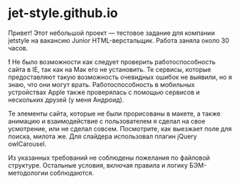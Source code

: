 # jet-style.github.io

Привет!
Этот небольшой проект — тестовое задание для компании jetstyle на вакансию Junior HTML-верстальщик.
Работа заняла около 30 часов.

<b>!</b> Не было возможности как следует проверить работоспособность сайта в IE, так как на Мак его не установить. Те сервисы, которые предоставляют такую возможность очевидных ошибок не выявили, но я знаю, что они могут врать. Работоспособность в мобильных устройствах Apple также проверялась с помощью сервисов и нескольких друзей (у меня Андроид).

Те элементы сайта, которые не были прорисованы в макете, а также анимацию и взаимодействие с пользователем я сделал на свое усмотрение, или не сделал совсем. Посмотрите, как выезжает поле для поиска, милота же. Для слайдера использовал плагин jQuery owlCarousel.

Из указанных требований не соблюдены пожелания по файловой структуре. Остальные условия, включая правила и логику БЭМ-методологии соблюдаются.

